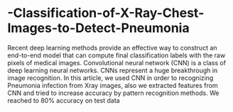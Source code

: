 # -Classification-of-X-Ray-Chest-Images-to-Detect-Pneumonia
Recent deep learning methods provide an effective way to construct an end-to-end model that can compute final classification labels with the raw pixels of medical images. Convolutional neural network (CNN) is a class of deep learning neural networks. CNNs represent a huge breakthrough in image recognition. In this article, we used CNN in order to recognizing Pneumonia infection from Xray images, also we extracted features from CNN and tried to increase accuracy by pattern recognition methods. We reached to 80% accuracy on test data
